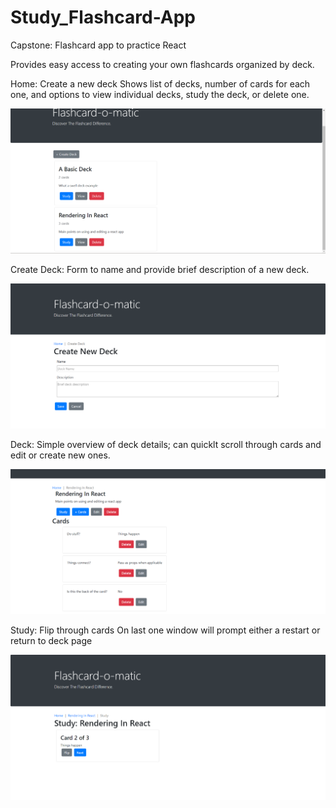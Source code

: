 # Study_Flashcard-App
Capstone: Flashcard app to practice React 

Provides easy access to creating your own flashcards organized by deck.

Home:
    Create a new deck
    Shows list of decks, number of cards for each one, and options to view individual decks, study the deck, or delete one.

![Alt text](images/flashcard-home.png)

Create Deck:
    Form to name and provide brief description of a new deck.

![Alt text](images/flashcard-new_deck.png)

Deck:
    Simple overview of deck details; can quicklt scroll through cards and edit or create new ones.

![Alt text](images/flashcard-deck.png)

Study:
    Flip through cards
    On last one window will prompt either a restart or return to deck page

![Alt text](images/flashcard-study.png)